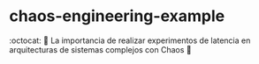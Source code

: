 # chaos-engineering-example
:octocat: :mag_right: La importancia de realizar experimentos de latencia en arquitecturas de sistemas complejos con Chaos :monkey:
